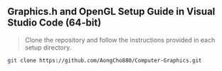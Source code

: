 ## Graphics.h and OpenGL Setup Guide in Visual Studio Code (64-bit)

> Clone the repository and follow the instructions provided in each setup directory.

```bash
git clone https://github.com/AongCho880/Computer-Graphics.git
```
